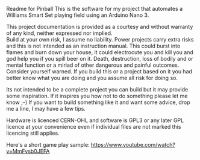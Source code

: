 Readme for Pinball
This is the software for my project that automates a Williams Smart Set playing field using an Arduino Nano 3.

This project documentation is provided as a courtesy and without warranty of any kind, neither expressed nor implied.  
Build at your own risk, I assume no liability. 
Power projects carry extra risks and this is not intended as an instruction manual. 
This could burst into flames and burn down your house, it could electrocute you and kill you and god help you if you spill beer on it. Death, destruction, loss of bodily and or mental function or a miriad of other dangerous and painful outcomes. Consider yourself warned.
If you build this or a project based on it you had better know what you are doing and you assume all risk for doing so. 

Its not intended to be a complete project you can build but it may provide some inspiration.
If it inspires you how not to do something please let me know ;-)
If you want to build something like it and want some advice, drop me a line, I may have a few tips.

Hardware is licenced CERN-OHL and software is GPL3 or any later GPL licence at your convenience even if individual files are not marked this licencing still applies.

Here's a short game play sample:
https://www.youtube.com/watch?v=MmFvsb0JEFA
